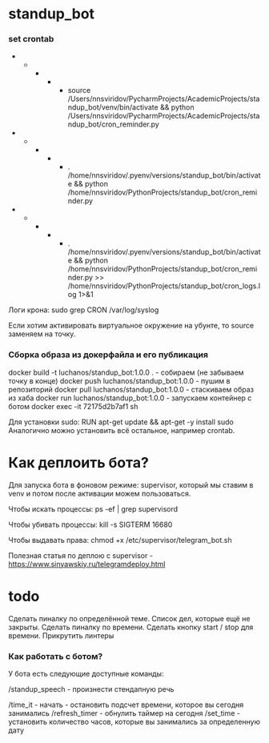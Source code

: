 # standup_bot
### set crontab
* * * * * source /Users/nnsviridov/PycharmProjects/AcademicProjects/standup_bot/venv/bin/activate && python /Users/nnsviridov/PycharmProjects/AcademicProjects/standup_bot/cron_reminder.py
* * * * * . /home/nnsviridov/.pyenv/versions/standup_bot/bin/activate && python /home/nnsviridov/PythonProjects/standup_bot/cron_reminder.py
* * * * * . /home/nnsviridov/.pyenv/versions/standup_bot/bin/activate && python /home/nnsviridov/PythonProjects/standup_bot/cron_reminder.py >> /home/nnsviridov/PythonProjects/standup_bot/cron_logs.log 1>&1

Логи крона:
sudo grep CRON /var/log/syslog

Если хотим активировать виртуальное окружение на убунте, то source заменяем на точку.

### Сборка образа из докерфайла и его публикация
docker build -t luchanos/standup_bot:1.0.0 . - собираем (не забываем точку в конце)
docker push luchanos/standup_bot:1.0.0 - пушим в репозиторий
docker pull luchanos/standup_bot:1.0.0 - стаскиваем образ из хаба
docker run luchanos/standup_bot:1.0.0 - запускаем контейнер с ботом
docker exec -it 72175d2b7af1 sh

Для установки sudo:
RUN apt-get update && apt-get -y install sudo
Аналогично можно установить всё остальное, например crontab.

# Как деплоить бота?

Для запуска бота в фоновом режиме:
supervisor, который мы ставим в venv и потом после активации можем пользоваться.

Чтобы искать процессы:
ps -ef | grep supervisord

Чтобы убивать процессы:
kill -s SIGTERM 16680

Чтобы выдавать права:
chmod +x /etc/supervisor/telegram_bot.sh

Полезная статья по деплою с supervisor - https://www.sinyawskiy.ru/telegramdeploy.html

# todo
Сделать пиналку по определённой теме. Список дел, которые ещё не закрыты.
Сделать пиналку по времени.
Сделать кнопку start / stop для времени.
Прикрутить линтеры

### Как работать с ботом?
У бота есть следующие доступные команды:

/standup_speech - произнести стендапную речь

/time_it - начать - остановить подсчет времени, которое вы сегодня занимались
/refresh_timer - обнулить таймер на сегодня
/set_time - установить количество часов, которые вы занимались за определенную дату

